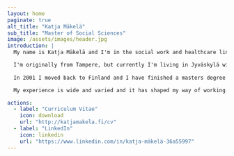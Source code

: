 ```yaml
---
layout: home
paginate: true
alt_title: "Katja Mäkelä"
sub_title: "Master of Social Sciences"
image: /assets/images/header.jpg
introduction: |
  My name is Katja Mäkelä and I'm in the social work and healthcare line of work. On top of that, I do some teaching at JAMK. 

  I'm originally from Tampere, but currently I'm living in Jyväskylä with my husband and three dogs. I have been an entrepreneur since 1988 and in 1991 I moved to Denmark to start an international clothes importing company. 
  
  In 2001 I moved back to Finland and I have finished a masters degree in Social Sciences. I've been working in that fielt ever since.

  My experience is wide and varied and it has shaped my way of working. I always take quality, efficiency and customer service into consideration.

actions:
  - label: "Curriculum Vitae"
    icon: download
    url: "http://katjamakela.fi/cv"
  - label: "LinkedIn"
    icon: linkedin
    url: "https://www.linkedin.com/in/katja-mäkelä-36a55997"
---
```


